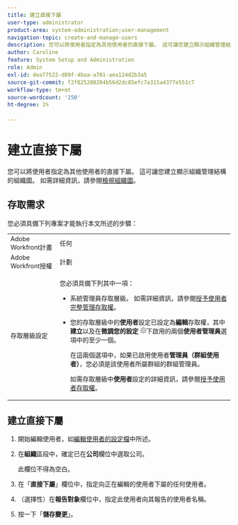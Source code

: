 ```yaml
---
title: 建立直接下屬
user-type: administrator
product-area: system-administration;user-management
navigation-topic: create-and-manage-users
description: 您可以將使用者指定為其他使用者的直接下屬。 這可讓您建立顯示組織管理結構的組織圖。
author: Caroline
feature: System Setup and Administration
role: Admin
exl-id: dea77522-d89f-4baa-a701-aea124d2b3a5
source-git-commit: f2f825280204b56d2dc85efc7a315a4377e551c7
workflow-type: tm+mt
source-wordcount: '250'
ht-degree: 1%

---
```


# 建立直接下屬

您可以將使用者指定為其他使用者的直接下屬。 這可讓您建立顯示組織管理結構的組織圖。 如需詳細資訊，請參閱[檢視組織圖](../../../people-teams-and-groups/work-directly-with-others/view-the-org-chart.md)。

## 存取需求

您必須具備下列專案才能執行本文所述的步驟：

<table style="table-layout:auto"> 
 <col> 
 <col> 
 <tbody> 
  <tr> 
   <td role="rowheader">Adobe Workfront計畫</td> 
   <td>任何</td> 
  </tr> 
  <tr> 
   <td role="rowheader">Adobe Workfront授權</td> 
   <td>計劃</td> 
  </tr> 
  <tr> 
   <td role="rowheader">存取層級設定</td> 
   <td> <p>您必須具備下列其中一項：</p> 
    <ul> 
     <li> <p>系統管理員存取層級。 如需詳細資訊，請參閱<a href="../../../administration-and-setup/add-users/configure-and-grant-access/grant-a-user-full-administrative-access.md" class="MCXref xref">授予使用者完整管理存取權</a>。 </p> </li> 
     <li> <p>您的存取層級中的<b>使用者</b>設定已設定為<b>編輯</b>存取權，其中<b>建立</b>以及在<b>微調您的設定</b> <img src="assets/gear-icon-in-access-levels.png">下啟用的兩個<b>使用者管理員</b>選項中的至少一個。 </p> <p>在這兩個選項中，如果已啟用使用者<b>管理員（群組使用者）</b>，您必須是該使用者所屬群組的群組管理員。</p> <p>如需存取層級中<b>使用者</b>設定的詳細資訊，請參閱<a href="../../../administration-and-setup/add-users/configure-and-grant-access/grant-access-other-users.md" class="MCXref xref">授予使用者存取權</a>。</p> </li> 
    </ul> </td> 
  </tr> 
 </tbody> 
</table>

## 建立直接下屬

1. 開始編輯使用者，如[編輯使用者的設定檔](../../../administration-and-setup/add-users/create-and-manage-users/edit-a-users-profile.md)中所述。
1. 在&#x200B;**組織**&#x200B;區段中，確定已在&#x200B;**公司**&#x200B;欄位中選取公司。

   此欄位不得為空白。

1. 在「**直接下屬**」欄位中，指定向正在編輯的使用者下屬的任何使用者。

1. （選擇性）在&#x200B;**報告對象**&#x200B;欄位中，指定此使用者向其報告的使用者名稱。
1. 按一下「**儲存變更**」。
